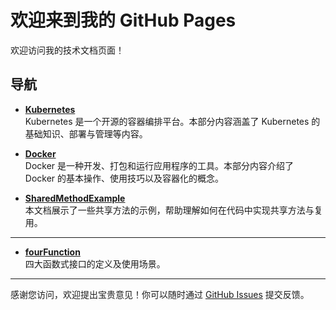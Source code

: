 # 欢迎来到我的 GitHub Pages

欢迎访问我的技术文档页面！

## 导航

- **[Kubernetes](k8s.md)**  
  Kubernetes 是一个开源的容器编排平台。本部分内容涵盖了 Kubernetes 的基础知识、部署与管理等内容。

- **[Docker](docker.md)**  
  Docker 是一种开发、打包和运行应用程序的工具。本部分内容介绍了 Docker 的基本操作、使用技巧以及容器化的概念。

- **[SharedMethodExample](SharedMethodExample.md)**  
  本文档展示了一些共享方法的示例，帮助理解如何在代码中实现共享方法与复用。
---
- **[fourFunction](fourFunction.md)**  
  四大函数式接口的定义及使用场景。
---

感谢您访问，欢迎提出宝贵意见！你可以随时通过 [GitHub Issues](https://github.com/tiaohe/tiaohe.github.io/issues) 提交反馈。
